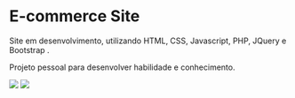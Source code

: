 # E-commerce Site

Site em desenvolvimento, utilizando HTML, CSS, Javascript, PHP, JQuery e Bootstrap .

Projeto pessoal para desenvolver habilidade e conhecimento.

<img src="https://raw.githubusercontent.com/willsouto/Ecommerce---Code-proj/master/img/img1.jpg"></img>
<img src="https://raw.githubusercontent.com/willsouto/Ecommerce---Code-proj/master/img/img2.jpg"></img>





